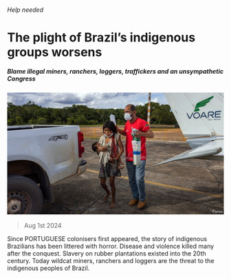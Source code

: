 ###### Help needed

# The plight of Brazil’s indigenous groups worsens 

##### Blame illegal miners, ranchers, loggers, traffickers and an unsympathetic Congress 

![image](images/20240803_AMP504.jpg) 

> Aug 1st 2024 

Since PORTUGUESE colonisers first appeared, the story of indigenous Brazilians has been littered with horror. Disease and violence killed many after the conquest. Slavery on rubber plantations existed into the 20th century. Today wildcat miners, ranchers and loggers are the threat to the indigenous peoples of Brazil.


